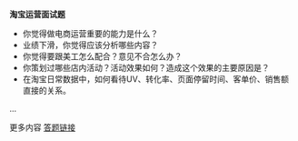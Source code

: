  **淘宝运营面试题** 

- 你觉得做电商运营重要的能力是什么？
- 业绩下滑，你觉得应该分析哪些内容？
- 你觉得要跟美工怎么配合？意见不合怎么办？ 
- 你策划过哪些店内活动？活动效果如何？造成这个效果的主要原因是？
- 在淘宝日常数据中，如何看待UV、转化率、页面停留时间、客单价、销售额直接的关系。






...


更多内容 [答题链接](http://www.gtalent.cn/exam/interview?token=10cb792a0342510cc0ce0df474209459)